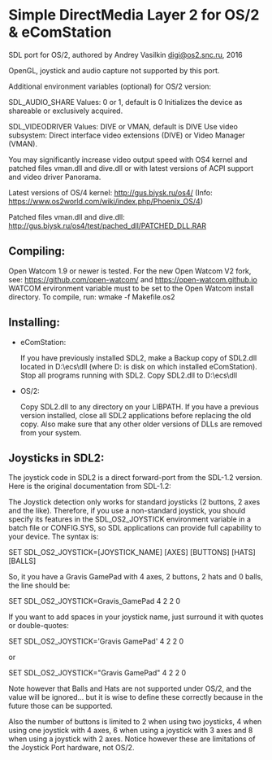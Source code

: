 Simple DirectMedia Layer 2 for OS/2 & eComStation
================================================================================
SDL port for OS/2, authored by Andrey Vasilkin <digi@os2.snc.ru>, 2016


OpenGL, joystick and audio capture not supported by this port.

Additional environment variables (optional) for OS/2 version:

SDL_AUDIO_SHARE
  Values: 0 or 1, default is 0
  Initializes the device as shareable or exclusively acquired.

SDL_VIDEODRIVER
  Values: DIVE or VMAN, default is DIVE
  Use video subsystem: Direct interface video extensions (DIVE) or
  Video Manager (VMAN).

You may significantly increase video output speed with OS4 kernel and patched
files vman.dll and dive.dll or with latest versions of ACPI support and video
driver Panorama.

Latest versions of OS/4 kernel:
  http://gus.biysk.ru/os4/
 (Info: https://www.os2world.com/wiki/index.php/Phoenix_OS/4)

Patched files vman.dll and dive.dll:
  http://gus.biysk.ru/os4/test/pached_dll/PATCHED_DLL.RAR


Compiling:
----------

Open Watcom 1.9 or newer is tested. For the new Open Watcom V2 fork, see:
https://github.com/open-watcom/ and https://open-watcom.github.io
WATCOM ervironment variable must to be set to the Open Watcom install
directory. To compile, run: wmake -f Makefile.os2


Installing:
-----------

- eComStation:

  If you have previously installed SDL2, make a Backup copy of SDL2.dll
  located in D:\ecs\dll (where D: is disk on which installed eComStation).
  Stop all programs running with SDL2. Copy SDL2.dll to D:\ecs\dll

- OS/2:

  Copy SDL2.dll to any directory on your LIBPATH.  If you have a previous
  version installed, close all SDL2 applications before replacing the old
  copy.  Also make sure that any other older versions of DLLs are removed
  from your system.


Joysticks in SDL2:
------------------

The joystick code in SDL2 is a direct forward-port from the SDL-1.2 version.
Here is the original documentation from SDL-1.2:

The Joystick detection only works for standard joysticks (2 buttons, 2 axes
and the like). Therefore, if you use a non-standard joystick, you should
specify its features in the SDL_OS2_JOYSTICK environment variable in a batch
file or CONFIG.SYS, so SDL applications can provide full capability to your
device. The syntax is:

SET SDL_OS2_JOYSTICK=[JOYSTICK_NAME] [AXES] [BUTTONS] [HATS] [BALLS]

So, it you have a Gravis GamePad with 4 axes, 2 buttons, 2 hats and 0 balls,
the line should be:

SET SDL_OS2_JOYSTICK=Gravis_GamePad 4 2 2 0

If you want to add spaces in your joystick name, just surround it with
quotes or double-quotes:

SET SDL_OS2_JOYSTICK='Gravis GamePad' 4 2 2 0

or

SET SDL_OS2_JOYSTICK="Gravis GamePad" 4 2 2 0

   Note however that Balls and Hats are not supported under OS/2, and the
value will be ignored... but it is wise to define these correctly because
in the future those can be supported.

   Also the number of buttons is limited to 2 when using two joysticks,
4 when using one joystick with 4 axes, 6 when using a joystick with 3 axes
and 8 when using a joystick with 2 axes. Notice however these are limitations
of the Joystick Port hardware, not OS/2.
